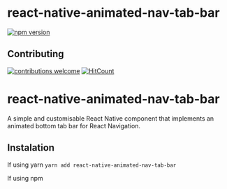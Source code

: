 # react-native-animated-nav-tab-bar

[![npm version](https://badge.fury.io/js/react-native-animated-nav-tab-bar.svg)](https://badge.fury.io/js/react-native-animated-nav-tab-bar)
## Contributing 
[![contributions welcome](https://img.shields.io/badge/contributions-welcome-brightgreen.svg?style=flat)](https://github.com/dwyl/esta/issues)
[![HitCount](http://hits.dwyl.com/{username}/{project-name}.svg)](http://hits.dwyl.com/{username}/{project-name})

# react-native-animated-nav-tab-bar
A simple and customisable  React Native component that implements an animated bottom tab bar for React Navigation.

## Instalation
If using yarn
```yarn add react-native-animated-nav-tab-bar```

If using npm
```npm install react-native-animated-nav-tab-bar
